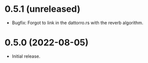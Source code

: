 0.5.1 (unreleased)
==================

* Bugfix: Forgot to link in the dattorro.rs with the reverb algorithm.

0.5.0 (2022-08-05)
==================

* Initial release.
